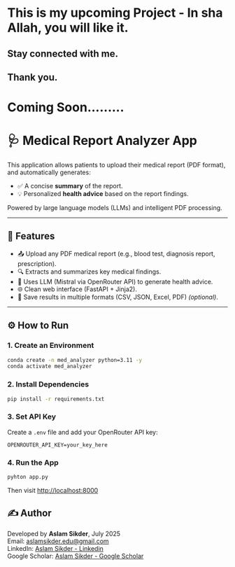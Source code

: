 # This is my upcoming Project - In sha  Allah, you will like it. 
## Stay connected with me. 
## Thank you.

# Coming Soon.........

# 🩺 Medical Report Analyzer App

This application allows patients to upload their medical report (PDF format), and automatically generates:
- ✅ A concise **summary** of the report.
- 💡 Personalized **health advice** based on the report findings.

Powered by large language models (LLMs) and intelligent PDF processing.

---

## 🚀 Features

- 📤 Upload any PDF medical report (e.g., blood test, diagnosis report, prescription).
- 🔍 Extracts and summarizes key medical findings.
- 🧠 Uses LLM (Mistral via OpenRouter API) to generate health advice.
- 🌐 Clean web interface (FastAPI + Jinja2).
- 📁 Save results in multiple formats (CSV, JSON, Excel, PDF) *(optional)*.

---

## ⚙️ How to Run

### 1. Create an Environment
```bash
conda create -n med_analyzer python=3.11 -y
conda activate med_analyzer
```

### 2. Install Dependencies
```bash
pip install -r requirements.txt
```

### 3. Set API Key
Create a `.env` file and add your OpenRouter API key:
```
OPENROUTER_API_KEY=your_key_here
```

### 4. Run the App
```bash
pyhton app.py
```
Then visit [http://localhost:8000](http://localhost:8000)


## ✍️ Author
Developed by **Aslam Sikder**, July 2025  
Email: [aslamsikder.edu@gmail.com](mailto:aslamsikder.edu@gmail.com)  
LinkedIn: [Aslam Sikder - Linkedin](https://www.linkedin.com/in/aslamsikder)  
Google Scholar: [Aslam Sikder - Google Scholar](https://scholar.google.com/citations?hl=en&user=Ip1qQi8AAAAJ)

